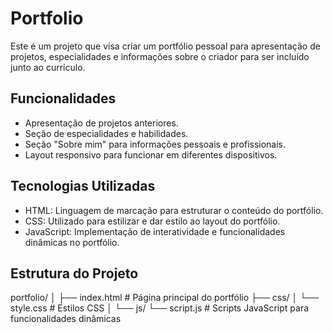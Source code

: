 # Portfolio

Este é um projeto que visa criar um portfólio pessoal para apresentação de projetos, especialidades e informações sobre o criador para ser incluído junto ao currículo.

## Funcionalidades

- Apresentação de projetos anteriores.
- Seção de especialidades e habilidades.
- Seção "Sobre mim" para informações pessoais e profissionais.
- Layout responsivo para funcionar em diferentes dispositivos.

## Tecnologias Utilizadas

- HTML: Linguagem de marcação para estruturar o conteúdo do portfólio.
- CSS: Utilizado para estilizar e dar estilo ao layout do portfólio.
- JavaScript: Implementação de interatividade e funcionalidades dinâmicas no portfólio.

## Estrutura do Projeto
portfolio/
│
├── index.html # Página principal do portfólio
├── css/
│ └── style.css # Estilos CSS
│
└── js/
└── script.js # Scripts JavaScript para funcionalidades dinâmicas
